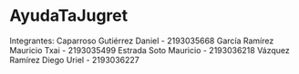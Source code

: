 # AyudaTaJugret

Integrantes:
Caparroso Gutiérrez Daniel - 2193035668
García Ramírez Mauricio Txai - 2193035499
Estrada Soto Mauricio - 2193036218
Vázquez Ramírez Diego Uriel - 2193036227
